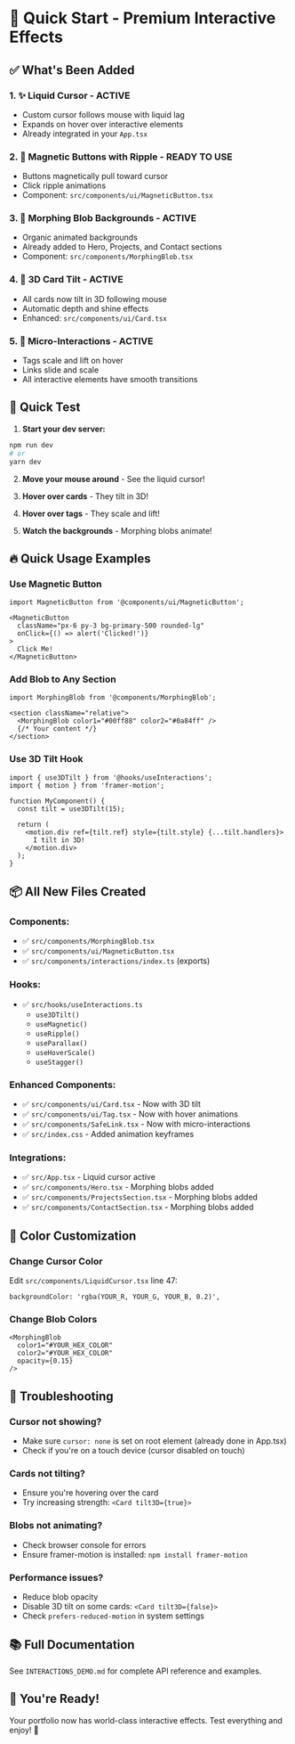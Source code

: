 # 🚀 Quick Start - Premium Interactive Effects

## ✅ What's Been Added

### 1. ✨ **Liquid Cursor** - ACTIVE
- Custom cursor follows mouse with liquid lag
- Expands on hover over interactive elements
- Already integrated in your `App.tsx`

### 2. 🧲 **Magnetic Buttons with Ripple** - READY TO USE
- Buttons magnetically pull toward cursor
- Click ripple animations
- Component: `src/components/ui/MagneticButton.tsx`

### 3. 🌊 **Morphing Blob Backgrounds** - ACTIVE
- Organic animated backgrounds
- Already added to Hero, Projects, and Contact sections
- Component: `src/components/MorphingBlob.tsx`

### 4. 🎴 **3D Card Tilt** - ACTIVE
- All cards now tilt in 3D following mouse
- Automatic depth and shine effects
- Enhanced: `src/components/ui/Card.tsx`

### 5. 💫 **Micro-Interactions** - ACTIVE
- Tags scale and lift on hover
- Links slide and scale
- All interactive elements have smooth transitions

## 🎯 Quick Test

1. **Start your dev server:**
```bash
npm run dev
# or
yarn dev
```

2. **Move your mouse around** - See the liquid cursor!

3. **Hover over cards** - They tilt in 3D!

4. **Hover over tags** - They scale and lift!

5. **Watch the backgrounds** - Morphing blobs animate!

## 🔥 Quick Usage Examples

### Use Magnetic Button
```tsx
import MagneticButton from '@components/ui/MagneticButton';

<MagneticButton 
  className="px-6 py-3 bg-primary-500 rounded-lg"
  onClick={() => alert('Clicked!')}
>
  Click Me!
</MagneticButton>
```

### Add Blob to Any Section
```tsx
import MorphingBlob from '@components/MorphingBlob';

<section className="relative">
  <MorphingBlob color1="#00ff88" color2="#0a84ff" />
  {/* Your content */}
</section>
```

### Use 3D Tilt Hook
```tsx
import { use3DTilt } from '@hooks/useInteractions';
import { motion } from 'framer-motion';

function MyComponent() {
  const tilt = use3DTilt(15);
  
  return (
    <motion.div ref={tilt.ref} style={tilt.style} {...tilt.handlers}>
      I tilt in 3D!
    </motion.div>
  );
}
```

## 📦 All New Files Created

### Components:
- ✅ `src/components/MorphingBlob.tsx`
- ✅ `src/components/ui/MagneticButton.tsx`
- ✅ `src/components/interactions/index.ts` (exports)

### Hooks:
- ✅ `src/hooks/useInteractions.ts`
  - `use3DTilt()`
  - `useMagnetic()`
  - `useRipple()`
  - `useParallax()`
  - `useHoverScale()`
  - `useStagger()`

### Enhanced Components:
- ✅ `src/components/ui/Card.tsx` - Now with 3D tilt
- ✅ `src/components/ui/Tag.tsx` - Now with hover animations
- ✅ `src/components/SafeLink.tsx` - Now with micro-interactions
- ✅ `src/index.css` - Added animation keyframes

### Integrations:
- ✅ `src/App.tsx` - Liquid cursor active
- ✅ `src/components/Hero.tsx` - Morphing blobs added
- ✅ `src/components/ProjectsSection.tsx` - Morphing blobs added
- ✅ `src/components/ContactSection.tsx` - Morphing blobs added

## 🎨 Color Customization

### Change Cursor Color
Edit `src/components/LiquidCursor.tsx` line 47:
```tsx
backgroundColor: 'rgba(YOUR_R, YOUR_G, YOUR_B, 0.2)',
```

### Change Blob Colors
```tsx
<MorphingBlob 
  color1="#YOUR_HEX_COLOR" 
  color2="#YOUR_HEX_COLOR" 
  opacity={0.15}
/>
```

## 🐛 Troubleshooting

### Cursor not showing?
- Make sure `cursor: none` is set on root element (already done in App.tsx)
- Check if you're on a touch device (cursor disabled on touch)

### Cards not tilting?
- Ensure you're hovering over the card
- Try increasing strength: `<Card tilt3D={true}>`

### Blobs not animating?
- Check browser console for errors
- Ensure framer-motion is installed: `npm install framer-motion`

### Performance issues?
- Reduce blob opacity
- Disable 3D tilt on some cards: `<Card tilt3D={false}>`
- Check `prefers-reduced-motion` in system settings

## 📚 Full Documentation
See `INTERACTIONS_DEMO.md` for complete API reference and examples.

## 🎉 You're Ready!
Your portfolio now has world-class interactive effects. Test everything and enjoy! 🚀
